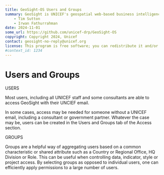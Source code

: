 ```yaml
---
title: GeoSight-OS Users and Groups
summary: GeoSight is UNICEF's geospatial web-based business intelligence platform.
    - Tim Sutton
    - Irwan Fathurrahman
date: 2024-11-01
some_url: https://github.com/unicef-drp/GeoSight-OS
copyright: Copyright 2024, Unicef
contact: geosight-no-reply@unicef.org
license: This program is free software; you can redistribute it and/or modify it under the terms of the GNU Affero General Public License as published by the Free Software Foundation; either version 3 of the License, or (at your option) any later version.
#context_id: 1234
---
```

# Users and Groups

USERS

Most users, including all UNICEF staff and some consultants are able to access GeoSight with their UNCIEF email. 

In some cases, access may be needed for someone without a UNICEF email, including a consultant or government partner. Whatever the case may be, users can be created in the Users and Groups tab of the Access section.

GROUPS

Groups are a helpful way of aggregating users based on a common characteristic or shared attribute such as a Country or Regional Office, HQ Division or Role. This can be useful when controlling data, indicator, style or project access. By selecting groups as opposed to individual users, one can efficiently apply permissions to a large number of users. 
